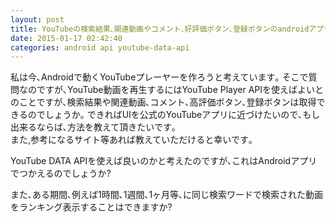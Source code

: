 ```yaml
---
layout: post
title: YouTubeの検索結果､関連動画やコメント､好評価ボタン､登録ボタンのandroidアプリでの利用について｡
date: 2015-01-17 02:42:40
categories: android api youtube-data-api
---
```

<!-- {% raw %} -->
<p>私は今､Androidで動くYouTubeプレーヤーを作ろうと考えています｡  そこで質問なのですが､YouTube動画を再生するにはYouTube Player APIを使えばよいとのことですが､検索結果や関連動画､コメント､高評価ボタン､登録ボタンは取得できるのでしょうか｡  できればUIを公式のYouTubeアプリに近づけたいので､もし出来るならば､方法を教えて頂きたいです｡<br>
また,参考になるサイト等あれば教えていただけると幸いです｡</p>

<p>YouTube DATA APIを使えば良いのかと考えたのですが､これはAndroidアプリでつかえるのでしょうか?</p>

<p>また､ある期間､例えば1時間､1週間､1ヶ月等､に同じ検索ワードで検索された動画をランキング表示することはできますか?</p>
<!-- {% endraw %} -->

